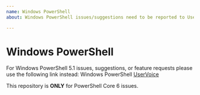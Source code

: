 ```yaml
---
name: Windows PowerShell
about: Windows PowerShell issues/suggestions need to be reported to UserVoice

---
```


# Windows PowerShell

For Windows PowerShell 5.1 issues, suggestions, or feature requests please use the following link instead:
Windows PowerShell [UserVoice](https://windowsserver.uservoice.com/forums/301869-powershell)

This repository is **ONLY** for PowerShell Core 6 issues.
